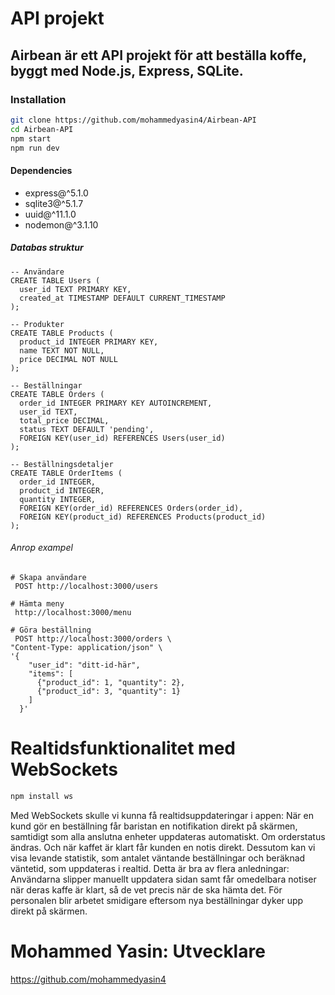 # API projekt 

## Airbean är ett API projekt för att beställa koffe, byggt med Node.js, Express, SQLite.


### Installation 

```bash
git clone https://github.com/mohammedyasin4/Airbean-API
cd Airbean-API
npm start
npm run dev 
```

#### Dependencies 

* express@^5.1.0
* sqlite3@^5.1.7
* uuid@^11.1.0
* nodemon@^3.1.10

##### Databas struktur
```
-- Användare
CREATE TABLE Users (
  user_id TEXT PRIMARY KEY,
  created_at TIMESTAMP DEFAULT CURRENT_TIMESTAMP
);

-- Produkter
CREATE TABLE Products (
  product_id INTEGER PRIMARY KEY,
  name TEXT NOT NULL,
  price DECIMAL NOT NULL
);

-- Beställningar
CREATE TABLE Orders (
  order_id INTEGER PRIMARY KEY AUTOINCREMENT,
  user_id TEXT,
  total_price DECIMAL,
  status TEXT DEFAULT 'pending',
  FOREIGN KEY(user_id) REFERENCES Users(user_id)
);

-- Beställningsdetaljer
CREATE TABLE OrderItems (
  order_id INTEGER,
  product_id INTEGER,
  quantity INTEGER,
  FOREIGN KEY(order_id) REFERENCES Orders(order_id),
  FOREIGN KEY(product_id) REFERENCES Products(product_id)
);
```
###### Anrop exampel

```
# Skapa användare
 POST http://localhost:3000/users

# Hämta meny
 http://localhost:3000/menu

# Göra beställning
 POST http://localhost:3000/orders \
"Content-Type: application/json" \
'{
    "user_id": "ditt-id-här",
    "items": [
      {"product_id": 1, "quantity": 2},
      {"product_id": 3, "quantity": 1}
    ]
  }'
```
# Realtidsfunktionalitet med WebSockets
   ```bash
   npm install ws
```
Med WebSockets skulle vi kunna få realtidsuppdateringar i appen: När en kund gör en beställning får baristan en notifikation direkt på skärmen, samtidigt som alla anslutna enheter uppdateras automatiskt. Om orderstatus ändras. Och när kaffet är klart får kunden en notis direkt. Dessutom kan vi visa levande statistik, som antalet väntande beställningar och beräknad väntetid, som uppdateras i realtid.
Detta är bra av flera anledningar: Användarna slipper manuellt uppdatera sidan samt  får omedelbara notiser när deras kaffe är klart, så de vet precis när de ska hämta det. För personalen blir arbetet smidigare eftersom nya beställningar dyker upp direkt på skärmen.

# Mohammed Yasin: Utvecklare 
https://github.com/mohammedyasin4
